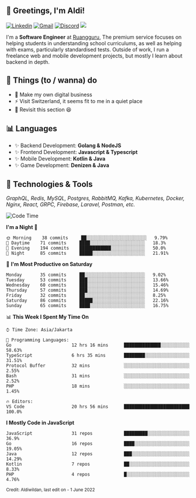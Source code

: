 <!-- Greetings -->
## 👋 Greetings, I'm Aldi!

<!-- Social Media -->
[![Linkedin](https://img.shields.io/badge/-aldiwildan-blue?style=flat&logo=Linkedin&logoColor=white)](https://www.linkedin.com/in/aldiwildan/)
[![Gmail](https://img.shields.io/badge/-aldiwild77@gmail.com-c14438?style=flat&logo=Gmail&logoColor=white)](mailto:aldiwild77@gmail.com)
[![Discord](https://img.shields.io/badge/-Chroma-5663F7?style=flat&logo=Discord&logoColor=white)](https://discord.gg/BUxraQ8)
![](https://komarev.com/ghpvc/?username=aldiwildan77&label=Visitor&color=2bbc8a)

<!-- Introduction -->
I'm a **Software Engineer** at [Ruangguru](https://ruangguru.com), The premium service focuses on helping students in understanding school curriculums, as well as helping with exams, particularly standardised tests. Outside of work, I run a freelance web and mobile development projects, but mostly I learn about backend in depth.

## 📃 Things (to / wanna) do
- 🐝 Make my own digital business
- ⚡ Visit Switzerland, it seems fit to me in a quiet place
- 🌱 Revisit this section 😆

## 📊 Languages
- ✨ Backend Development: **Golang & NodeJS**
- ✨ Frontend Development: **Javascript & Typescript**
- ✨ Mobile Development: **Kotlin & Java**
- ✨ Game Development: **Denizen & Java**

## 🔧 Technologies & Tools
*GraphQL, Redis, MySQL, Postgres, RabbitMQ, Kafka, Kubernetes, Docker, Nginx, React, GRPC, Firebase, Laravel, Postman, etc.*

<!--START_SECTION:waka-->
![Code Time](http://img.shields.io/badge/Code%20Time-0%20secs-blue)

**I'm a Night 🦉** 

```text
🌞 Morning    38 commits     ██░░░░░░░░░░░░░░░░░░░░░░░   9.79% 
🌆 Daytime    71 commits     ████░░░░░░░░░░░░░░░░░░░░░   18.3% 
🌃 Evening    194 commits    ████████████░░░░░░░░░░░░░   50.0% 
🌙 Night      85 commits     █████░░░░░░░░░░░░░░░░░░░░   21.91%

```
📅 **I'm Most Productive on Saturday** 

```text
Monday       35 commits     ██░░░░░░░░░░░░░░░░░░░░░░░   9.02% 
Tuesday      53 commits     ███░░░░░░░░░░░░░░░░░░░░░░   13.66% 
Wednesday    60 commits     ███░░░░░░░░░░░░░░░░░░░░░░   15.46% 
Thursday     57 commits     ███░░░░░░░░░░░░░░░░░░░░░░   14.69% 
Friday       32 commits     ██░░░░░░░░░░░░░░░░░░░░░░░   8.25% 
Saturday     86 commits     █████░░░░░░░░░░░░░░░░░░░░   22.16% 
Sunday       65 commits     ████░░░░░░░░░░░░░░░░░░░░░   16.75%

```


📊 **This Week I Spent My Time On** 

```text
⌚︎ Time Zone: Asia/Jakarta

💬 Programming Languages: 
Go                       12 hrs 16 mins      ██████████████░░░░░░░░░░░   58.63% 
TypeScript               6 hrs 35 mins       ████████░░░░░░░░░░░░░░░░░   31.51% 
Protocol Buffer          32 mins             ░░░░░░░░░░░░░░░░░░░░░░░░░   2.55% 
Bash                     31 mins             ░░░░░░░░░░░░░░░░░░░░░░░░░   2.52% 
PHP                      18 mins             ░░░░░░░░░░░░░░░░░░░░░░░░░   1.45%

🔥 Editors: 
VS Code                  20 hrs 56 mins      █████████████████████████   100.0%

```

**I Mostly Code in JavaScript** 

```text
JavaScript               31 repos            █████████░░░░░░░░░░░░░░░░   36.9% 
Go                       16 repos            ████░░░░░░░░░░░░░░░░░░░░░   19.05% 
Java                     12 repos            ███░░░░░░░░░░░░░░░░░░░░░░   14.29% 
Kotlin                   7 repos             ██░░░░░░░░░░░░░░░░░░░░░░░   8.33% 
PHP                      4 repos             █░░░░░░░░░░░░░░░░░░░░░░░░   4.76%

```



<!--END_SECTION:waka-->

<sub>Credit: Aldiwildan, last edit on - 1 June 2022</sub>
